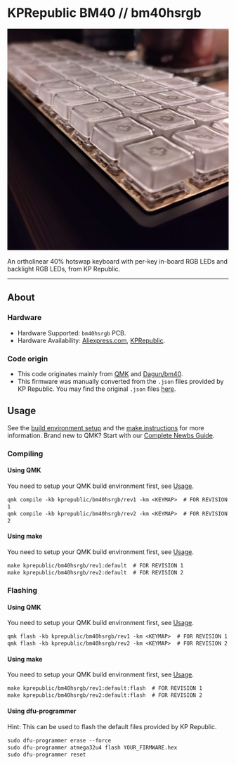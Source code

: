 # KPRepublic BM40 // bm40hsrgb
![BM40 RGB](bm40.jpg)

An ortholinear 40% hotswap keyboard with per-key in-board RGB LEDs and backlight RGB LEDs, from KP Republic.

---

## About
### Hardware
* Hardware Supported: `bm40hsrgb` PCB.
* Hardware Availability: [Aliexpress.com](https://www.aliexpress.com/item/4001147779116.html), [KPRepublic](https://kprepublic.com/products/bm40-rgb-40-hot-swap-custom-mechanical-keyboard-pcb-qmk-underglow-type-c-planck?_pos=3&_sid=19edea37a&_ss=r&variant=34736434086051).
### Code origin
* This code originates mainly from [QMK](https://github.com/qmk/qmk_firmware) and [Dagun/bm40](https://github.com/Dagun/bm40).
* This firmware was manually converted from the `.json` files provided by KP Republic. You may find the original `.json` files [here](https://drive.google.com/drive/folders/1tlTHQIFcluK2mjZ4UbbKCsdRLgSRSPw6).

## Usage
See the [build environment setup](https://docs.qmk.fm/#/getting_started_build_tools) and the [make instructions](https://docs.qmk.fm/#/getting_started_make_guide) for more information. Brand new to QMK? Start with our [Complete Newbs Guide](https://docs.qmk.fm/#/newbs).

### Compiling

#### Using QMK
You need to setup your QMK build environment first, see [Usage](#usage).
```
qmk compile -kb kprepublic/bm40hsrgb/rev1 -km <KEYMAP>  # FOR REVISION 1
qmk compile -kb kprepublic/bm40hsrgb/rev2 -km <KEYMAP>  # FOR REVISION 2
```
#### Using make
You need to setup your QMK build environment first, see [Usage](#usage).
```
make kprepublic/bm40hsrgb/rev1:default  # FOR REVISION 1
make kprepublic/bm40hsrgb/rev2:default  # FOR REVISION 2
```

### Flashing

#### Using QMK
You need to setup your QMK build environment first, see [Usage](#usage).
```
qmk flash -kb kprepublic/bm40hsrgb/rev1 -km <KEYMAP>  # FOR REVISION 1
qmk flash -kb kprepublic/bm40hsrgb/rev2 -km <KEYMAP>  # FOR REVISION 2
```
#### Using make
You need to setup your QMK build environment first, see [Usage](#usage).
```
make kprepublic/bm40hsrgb/rev1:default:flash  # FOR REVISION 1
make kprepublic/bm40hsrgb/rev2:default:flash  # FOR REVISION 2
```
#### Using dfu-programmer
Hint: This can be used to flash the default files provided by KP Republic.
```
sudo dfu-programmer erase --force
sudo dfu-programmer atmega32u4 flash YOUR_FIRMWARE.hex
sudo dfu-programmer reset
```

<br>
